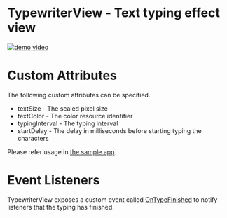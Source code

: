 TypewriterView - Text typing effect view
==============

[![demo video](http://img.youtube.com/vi/HjTfJB4JIN8/0.jpg)](https://www.youtube.com/watch?v=HjTfJB4JIN8)

# Custom Attributes

The following custom attributes can be specified.
- textSize - The scaled pixel size
- textColor - The color resource identifier
- typingInterval - The typing interval
- startDelay - The delay in milliseconds before starting typing the characters

Please refer usage in [the sample app](https://github.com/JyunjiKondo/TypewriterView/blob/master/sample/src/main/res/layout/activity_main.xml#L16).


# Event Listeners

TypewriterView exposes a custom event called [OnTypeFinished](https://github.com/JyunjiKondo/TypewriterView/blob/master/library/src/main/java/com/github/jyunjikondo/typewriterview/TypewriterView.java#L110) to notify listeners that the typing has finished.

